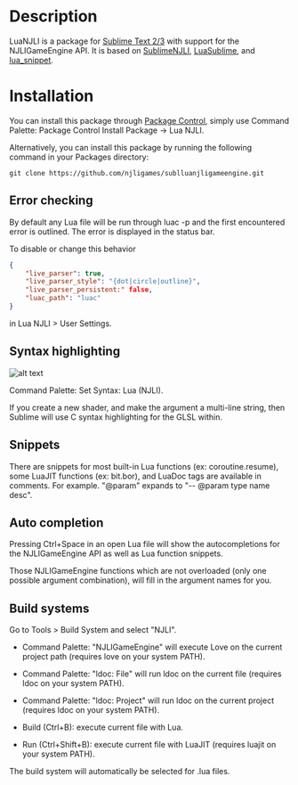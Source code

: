 Description
===========

LuaNJLI is a package for [Sublime Text 2/3](http://www.sublimetext.com) with support for the NJLIGameEngine API. It is based on [SublimeNJLI](https://github.com/njligames/sublluanjligameengine.git), [LuaSublime](https://github.com/rorydriscoll/LuaSublime), and [lua_snippet](https://github.com/yinqiang/lua_snippet).

Installation
============

You can install this package through [Package Control](https://sublime.wbond.net/installation), simply use Command Palette: Package Control Install Package -> Lua NJLI.

Alternatively, you can install this package by running the following command in your Packages directory:

    git clone https://github.com/njligames/sublluanjligameengine.git

Error checking
--------------
By default any Lua file will be run through luac -p and the first encountered error is outlined. The error is displayed in the status bar.

To disable or change this behavior

```json
{
   	"live_parser": true,
   	"live_parser_style": "{dot|circle|outline}",
   	"live_parser_persistent:" false,
   	"luac_path": "luac"
}
```

in Lua NJLI > User Settings.

Syntax highlighting
-------------------
![alt text](https://i.imgur.com/OEESOtU.png "syntax hightlighting")

Command Palette: Set Syntax: Lua (NJLI).

If you create a new shader, and make the argument a multi-line string, then Sublime will use C syntax highlighting for the GLSL within.

Snippets
--------
There are snippets for most built-in Lua functions (ex: coroutine.resume), some LuaJIT functions (ex: bit.bor), and LuaDoc tags are available in comments. For example. "@param" expands to "-- @param type name desc".

Auto completion
---------------
Pressing Ctrl+Space in an open Lua file will show the autocompletions for the NJLIGameEngine API as well as Lua function snippets.

Those NJLIGameEngine functions which are not overloaded (only one possible argument combination), will fill in the argument names for you.

Build systems
-------------
Go to Tools > Build System and select "NJLI".

* Command Palette: "NJLIGameEngine" will execute Love on the current project path (requires love on your system PATH).

* Command Palette: "ldoc: File" will run ldoc on the current file (requires ldoc on your system PATH).

* Command Palette: "ldoc: Project" will run ldoc on the current project (requires ldoc on your system PATH).

* Build (Ctrl+B): execute current file with Lua.

* Run (Ctrl+Shift+B): execute current file with LuaJIT (requires luajit on your system PATH).

The build system will automatically be selected for .lua files.
